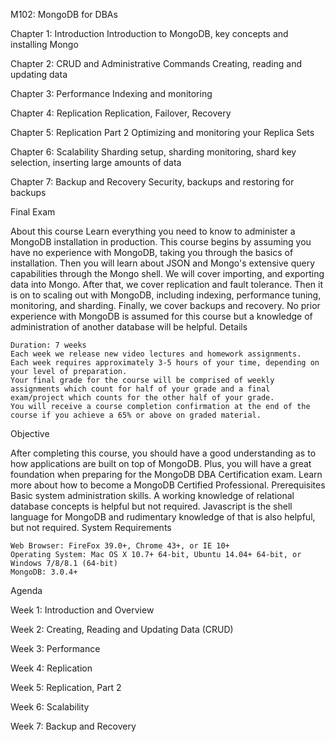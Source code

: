 M102: MongoDB for DBAs


Chapter 1: Introduction 	Introduction to MongoDB, key concepts and installing Mongo 

Chapter 2: CRUD and Administrative Commands 	Creating, reading and updating data

Chapter 3: Performance 	Indexing and monitoring 

Chapter 4: Replication 	Replication, Failover, Recovery

Chapter 5: Replication Part 2 	Optimizing and monitoring your Replica Sets 

Chapter 6: Scalability 	Sharding setup, sharding monitoring, shard key selection, inserting large amounts of data 

Chapter 7: Backup and Recovery 	Security, backups and restoring for backups 

Final Exam 


About this course
Learn everything you need to know to administer a MongoDB installation in production. This course begins by assuming you have no experience with MongoDB, taking you through the basics of installation. Then you will learn about JSON and Mongo's extensive query capabilities through the Mongo shell. We will cover importing, and exporting data into Mongo. After that, we cover replication and fault tolerance. Then it is on to scaling out with MongoDB, including indexing, performance tuning, monitoring, and sharding. Finally, we cover backups and recovery. No prior experience with MongoDB is assumed for this course but a knowledge of administration of another database will be helpful.
Details

    Duration: 7 weeks
    Each week we release new video lectures and homework assignments.
    Each week requires approximately 3-5 hours of your time, depending on your level of preparation.
    Your final grade for the course will be comprised of weekly assignments which count for half of your grade and a final exam/project which counts for the other half of your grade.
    You will receive a course completion confirmation at the end of the course if you achieve a 65% or above on graded material.

Objective

After completing this course, you should have a good understanding as to how applications are built on top of MongoDB. Plus, you will have a great foundation when preparing for the MongoDB DBA Certification exam. Learn more about how to become a MongoDB Certified Professional.
Prerequisites
Basic system administration skills. A working knowledge of relational database concepts is helpful but not required. Javascript is the shell language for MongoDB and rudimentary knowledge of that is also helpful, but not required.
System Requirements

    Web Browser: FireFox 39.0+, Chrome 43+, or IE 10+
    Operating System: Mac OS X 10.7+ 64-bit, Ubuntu 14.04+ 64-bit, or Windows 7/8/8.1 (64-bit)
    MongoDB: 3.0.4+

Agenda

Week 1: Introduction and Overview

Week 2: Creating, Reading and Updating Data (CRUD)

Week 3: Performance

Week 4: Replication

Week 5: Replication, Part 2

Week 6: Scalability

Week 7: Backup and Recovery